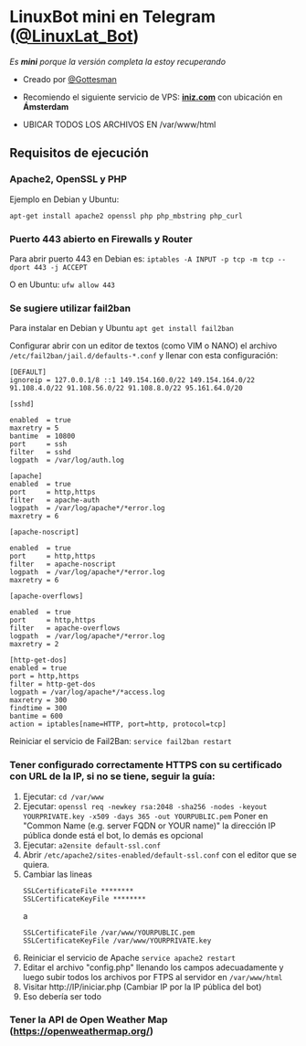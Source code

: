 # LinuxBot mini en Telegram ([@LinuxLat_Bot](http://t.me/linuxlat_bot))

*Es __mini__ porque la versión completa la estoy recuperando*

* Creado por [@Gottesman](http://t.me/gottesman)

* Recomiendo el siguiente servicio de VPS: **[iniz.com](https://iniz.com/)** con ubicación en **Ámsterdam**

* UBICAR TODOS LOS ARCHIVOS EN /var/www/html

## Requisitos de ejecución

### Apache2, OpenSSL y PHP
 
 Ejemplo en Debian y Ubuntu:
 
 `apt-get install apache2 openssl php php_mbstring php_curl`
 
### Puerto 443 abierto en Firewalls y Router

 Para abrir puerto 443 en Debian es:
 `iptables -A INPUT -p tcp -m tcp --dport 443 -j ACCEPT`
 
 O en Ubuntu:
 `ufw allow 443`
 
### Se sugiere utilizar **fail2ban**

Para instalar en Debian y Ubuntu
`apt get install fail2ban`
 
Configurar abrir con un editor de textos (como VIM o NANO) el archivo `/etc/fail2ban/jail.d/defaults-*.conf` y llenar con esta configuración:
```
[DEFAULT]
ignoreip = 127.0.0.1/8 ::1 149.154.160.0/22 149.154.164.0/22 91.108.4.0/22 91.108.56.0/22 91.108.8.0/22 95.161.64.0/20

[sshd]

enabled  = true
maxretry = 5
bantime  = 10800
port     = ssh
filter   = sshd
logpath  = /var/log/auth.log

[apache]
enabled  = true
port     = http,https
filter   = apache-auth
logpath  = /var/log/apache*/*error.log
maxretry = 6

[apache-noscript]

enabled  = true
port     = http,https
filter   = apache-noscript
logpath  = /var/log/apache*/*error.log
maxretry = 6

[apache-overflows]

enabled  = true
port     = http,https
filter   = apache-overflows
logpath  = /var/log/apache*/*error.log
maxretry = 2

[http-get-dos]
enabled = true
port = http,https
filter = http-get-dos
logpath = /var/log/apache*/*access.log
maxretry = 300
findtime = 300
bantime = 600
action = iptables[name=HTTP, port=http, protocol=tcp]
```
Reiniciar el servicio de Fail2Ban:
`service fail2ban restart`

### Tener configurado correctamente HTTPS con su certificado con URL de la IP, si no se tiene, seguir la guía:

1. Ejecutar: `cd /var/www`
2. Ejecutar:
   `openssl req -newkey rsa:2048 -sha256 -nodes -keyout YOURPRIVATE.key -x509 -days 365 -out YOURPUBLIC.pem`
   Poner en "Common Name (e.g. server FQDN or YOUR name)" la dirección IP pública donde está el bot, lo demás es opcional 
3. Ejecutar: `a2ensite default-ssl.conf`
4. Abrir `/etc/apache2/sites-enabled/default-ssl.conf` con el editor que se quiera.
5. Cambiar las lineas
   ```
   SSLCertificateFile ********
   SSLCertificateKeyFile ********
   ```
   a
   ```
   SSLCertificateFile /var/www/YOURPUBLIC.pem
   SSLCertificateKeyFile /var/www/YOURPRIVATE.key
   ```
6. Reiniciar el servicio de Apache `service apache2 restart`
7. Editar el archivo "config.php" llenando los campos adecuadamente y luego subir todos los archivos por FTPS al servidor en `/var/www/html`
8. Visitar http://IP/iniciar.php	(Cambiar IP por la IP pública del bot)
9. Eso debería ser todo

### Tener la API de Open Weather Map (https://openweathermap.org/)
